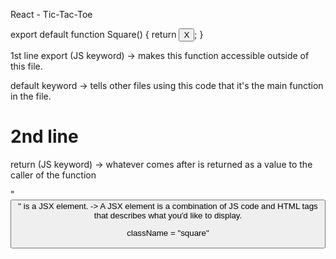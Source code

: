 React - Tic-Tac-Toe

export default function Square() {
  return <button className="square">X</button>;
}

1st line
export (JS keyword)
-> makes this function accessible outside of this file.

default keyword
-> tells other files using this code that it's the main function in the file.

<h1> 2nd line </h1>
return (JS keyword)
-> whatever comes after is returned as a value to the caller of the function

"<button>" is a JSX element.
-> A JSX element is a combination of JS code and HTML tags that describes what you'd like to display.

className = "square"
